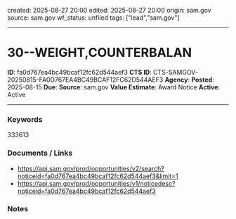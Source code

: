 created: 2025-08-27 20:00
edited: 2025-08-27 20:00
origin: sam.gov
source: sam.gov
wf_status: unfiled
tags: ["lead","sam.gov"]

---

# 30--WEIGHT,COUNTERBALAN

**ID**: fa0d767ea4bc49bcaf12fc62d544aef3
**CTS ID**: CTS-SAMGOV-20250815-FA0D767EA4BC49BCAF12FC62D544AEF3
**Agency**: 
**Posted**: 2025-08-15
**Due**: 
**Source**: sam.gov
**Value Estimate**: Award Notice
**Active**: Active

---

### Keywords
333613

### Documents / Links
- <https://api.sam.gov/prod/opportunities/v2/search?noticeid=fa0d767ea4bc49bcaf12fc62d544aef3&limit=1>
- <https://api.sam.gov/prod/opportunities/v1/noticedesc?noticeid=fa0d767ea4bc49bcaf12fc62d544aef3>

### Notes

